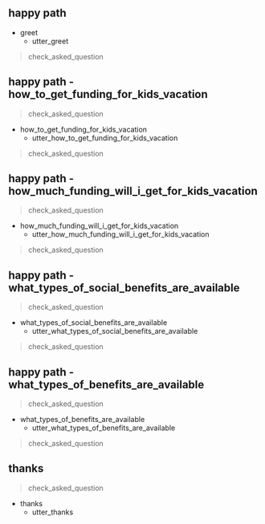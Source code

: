 ## happy path
* greet
  - utter_greet
> check_asked_question

## happy path - how_to_get_funding_for_kids_vacation
> check_asked_question
* how_to_get_funding_for_kids_vacation
  - utter_how_to_get_funding_for_kids_vacation
> check_asked_question
  
## happy path - how_much_funding_will_i_get_for_kids_vacation
> check_asked_question
* how_much_funding_will_i_get_for_kids_vacation
  - utter_how_much_funding_will_i_get_for_kids_vacation
> check_asked_question

## happy path - what_types_of_social_benefits_are_available
> check_asked_question
* what_types_of_social_benefits_are_available
  - utter_what_types_of_social_benefits_are_available
> check_asked_question
  
## happy path - what_types_of_benefits_are_available
> check_asked_question
* what_types_of_benefits_are_available
  - utter_what_types_of_benefits_are_available
> check_asked_question

## thanks
> check_asked_question
* thanks
  - utter_thanks